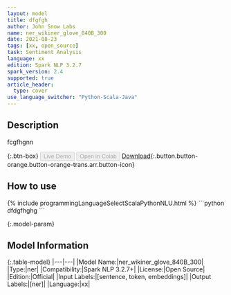 ```yaml
---
layout: model
title: dfgfgh
author: John Snow Labs
name: ner_wikiner_glove_840B_300
date: 2021-08-23
tags: [xx, open_source]
task: Sentiment Analysis
language: xx
edition: Spark NLP 3.2.7
spark_version: 2.4
supported: true
article_header:
  type: cover
use_language_switcher: "Python-Scala-Java"
---
```


## Description

fcgfhgnn

{:.btn-box}
<button class="button button-orange" disabled>Live Demo</button>
<button class="button button-orange" disabled>Open in Colab</button>
[Download](https://s3.amazonaws.com/undefined/public/models/ner_wikiner_glove_840B_300_xx_3.2.7_2.4_1629718198286.zip){:.button.button-orange.button-orange-trans.arr.button-icon}

## How to use



<div class="tabs-box" markdown="1">
{% include programmingLanguageSelectScalaPythonNLU.html %}
```python
dfdgfhghg
```

</div>

{:.model-param}
## Model Information

{:.table-model}
|---|---|
|Model Name:|ner_wikiner_glove_840B_300|
|Type:|ner|
|Compatibility:|Spark NLP 3.2.7+|
|License:|Open Source|
|Edition:|Official|
|Input Labels:|[sentence, token, embeddings]|
|Output Labels:|[ner]|
|Language:|xx|